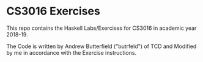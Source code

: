 # CS3016 Exercises

This repo contains the Haskell Labs/Exercises for CS3016 in academic year 2018-19.


The Code is written by Andrew Butterfield ("butrfeld") of TCD and Modified by me in accordance with the Exercise instructions.
